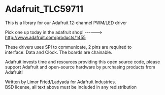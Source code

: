 Adafruit_TLC59711
================

  This is a library for our Adafruit 12-channel PWM/LED driver

  Pick one up today in the adafruit shop!
  ------> http://www.adafruit.com/products/1455

  These drivers uses SPI to communicate, 2 pins are required to  
  interface: Data and Clock. The boards are chainable.

  Adafruit invests time and resources providing this open source code, 
  please support Adafruit and open-source hardware by purchasing 
  products from Adafruit!

  Written by Limor Fried/Ladyada for Adafruit Industries.  
  BSD license, all text above must be included in any redistribution
